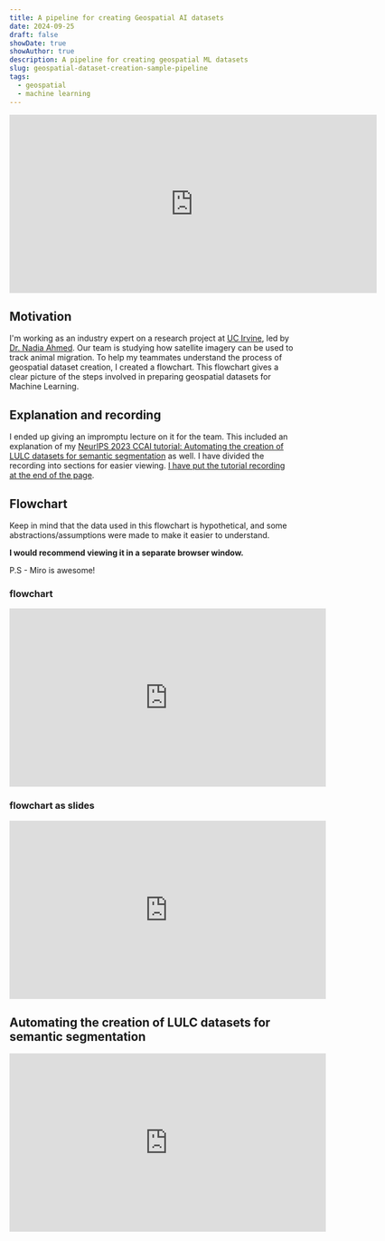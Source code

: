 ```yaml
---
title: A pipeline for creating Geospatial AI datasets
date: 2024-09-25
draft: false
showDate: true
showAuthor: true
description: A pipeline for creating geospatial ML datasets 
slug: geospatial-dataset-creation-sample-pipeline
tags: 
  - geospatial
  - machine learning
---
```


<iframe width="650" height="315" src="https://www.youtube.com/embed/irj_v3uHLy4?si=abe65Ny-Ds_coZh2" title="YouTube video player" frameborder="0" allow="accelerometer; autoplay; clipboard-write; encrypted-media; gyroscope; picture-in-picture; web-share" referrerpolicy="strict-origin-when-cross-origin" allowfullscreen></iframe>

## Motivation
I'm working as an industry expert on a research project at [UC Irvine](https://uci.edu/), led by [Dr. Nadia Ahmed](https://www.linkedin.com/in/nadia-a/). Our team is studying how satellite imagery can be used to track animal migration. To help my teammates understand the process of geospatial dataset creation, I created a flowchart. This flowchart gives a clear picture of the steps involved in preparing geospatial datasets for Machine Learning.

## Explanation and recording
I ended up giving an impromptu lecture on it for the team. This included an explanation of my [NeurIPS 2023 CCAI tutorial: Automating the creation of LULC datasets for semantic segmentation](https://www.climatechange.ai/papers/neurips2022/116) as well. I have divided the recording into sections for easier viewing. [I have put the tutorial recording at the end of the page](#automating-the-creation-of-lulc-datasets-for-semantic-segmentation). 



## Flowchart 
Keep in mind that the data used in this flowchart is hypothetical, and some abstractions/assumptions were made to make it easier to understand. 

**I would recommend viewing it in a separate browser window.** 

P.S - Miro is awesome!

### flowchart 

<iframe width="560" height="315" src="https://miro.com/app/live-embed/uXjVKuIyX_w=/?moveToViewport=-642,-1837,11443,5507&embedId=315287799990" frameborder="0" scrolling="no" allow="fullscreen; clipboard-read; clipboard-write" allowfullscreen></iframe>

### flowchart as slides

<iframe width="560" height="315" src="https://miro.com/app/embed/uXjVKuIyX_w=/?pres=1&frameId=3458764601112983224&embedId=809655483872" frameborder="0" scrolling="no" allow="fullscreen; clipboard-read; clipboard-write" allowfullscreen></iframe>


## Automating the creation of LULC datasets for semantic segmentation
<iframe width="560" height="315" src="https://www.youtube.com/embed/n1WR7quiAY4?si=89l8CU4EZweyee1e" title="YouTube video player" frameborder="0" allow="accelerometer; autoplay; clipboard-write; encrypted-media; gyroscope; picture-in-picture; web-share" referrerpolicy="strict-origin-when-cross-origin" allowfullscreen></iframe>



